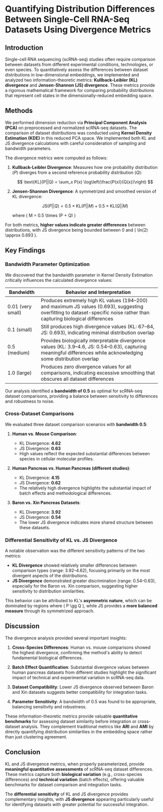 # Quantifying Distribution Differences Between Single-Cell RNA-Seq Datasets Using Divergence Metrics

## Introduction

Single-cell RNA sequencing (scRNA-seq) studies often require comparison between datasets from different experimental conditions, technologies, or even species. To quantitatively assess the differences between dataset distributions in low-dimensional embeddings, we implemented and analyzed two information-theoretic metrics: **Kullback-Leibler (KL) divergence** and **Jensen-Shannon (JS) divergence**. These metrics provide a rigorous mathematical framework for comparing probability distributions that represent cell states in the dimensionally-reduced embedding space.

## Methods

We performed dimension reduction via **Principal Component Analysis (PCA)** on preprocessed and normalized scRNA-seq datasets. The comparison of dataset distributions was conducted using **Kernel Density Estimation (KDE)** in this reduced PCA space. We implemented both KL and JS divergence calculations with careful consideration of sampling and bandwidth parameters.

The divergence metrics were computed as follows:

1. **Kullback-Leibler Divergence**: Measures how one probability distribution ($P$) diverges from a second reference probability distribution ($Q$):

   $$ \text{KL}(P||Q) = \sum_x P(x) \log\left(\frac{P(x)}{Q(x)}\right) $$

2. **Jensen-Shannon Divergence**: A symmetrized and smoothed version of KL divergence:

   $$ \text{JS}(P||Q) = 0.5 \times \text{KL}(P||M) + 0.5 \times \text{KL}(Q||M) $$

   where \( M = 0.5 \times (P + Q) \)

For both metrics, **higher values indicate greater differences** between distributions, with JS divergence being bounded between 0 and \( \ln(2) \approx 0.693 \).

## Key Findings

### Bandwidth Parameter Optimization

We discovered that the bandwidth parameter in Kernel Density Estimation critically influences the calculated divergence values:

| **Bandwidth** | **Behavior and Interpretation** |
|---------------|----------------------------------|
| 0.01 (very small) | Produces extremely high KL values (194–200) and maximum JS values (0.693), suggesting overfitting to dataset-specific noise rather than capturing biological differences |
| 0.1 (small) | Still produces high divergence values (KL: 67–84, JS: 0.693), indicating minimal distribution overlap |
| 0.5 (medium) | Provides biologically interpretable divergence values (KL: 3.9–4.6, JS: 0.54–0.63), capturing meaningful differences while acknowledging some distribution overlap |
| 1.0 (large) | Produces zero divergence values for all comparisons, indicating excessive smoothing that obscures all dataset differences |

Our analysis identified a **bandwidth of 0.5** as optimal for scRNA-seq dataset comparisons, providing a balance between sensitivity to differences and robustness to noise.

### Cross-Dataset Comparisons

We evaluated three dataset comparison scenarios with **bandwidth 0.5**:

1. **Human vs. Mouse Comparison**:
   - KL Divergence: **4.62**
   - JS Divergence: **0.63**
   - High values reflect the expected substantial differences between species in cellular molecular profiles.

2. **Human Pancreas vs. Human Pancreas (different studies)**:
   - KL Divergence: **4.15**
   - JS Divergence: **0.62**
   - The relatively high divergence highlights the substantial impact of batch effects and methodological differences.

3. **Baron vs. Xin Pancreas Datasets**:
   - KL Divergence: **3.92**
   - JS Divergence: **0.54**
   - The lower JS divergence indicates more shared structure between these datasets.

### Differential Sensitivity of KL vs. JS Divergence

A notable observation was the different sensitivity patterns of the two metrics:

- **KL Divergence** showed relatively smaller differences between comparison types (range: 3.92–4.62), focusing primarily on the most divergent aspects of the distributions.
- **JS Divergence** demonstrated greater discrimination (range: 0.54–0.63), especially for the Baron vs. Xin comparison, suggesting higher sensitivity to distribution similarities.

This behavior can be attributed to KL's **asymmetric nature**, which can be dominated by regions where \( P \gg Q \), while JS provides a **more balanced measure** through its symmetrized approach.

## Discussion

The divergence analysis provided several important insights:

1. **Cross-Species Differences**: Human vs. mouse comparisons showed the highest divergence, confirming the method's ability to detect fundamental biological differences.

2. **Batch Effect Quantification**: Substantial divergence values between human pancreas datasets from different studies highlight the significant impact of technical and experimental variation in scRNA-seq data.

3. **Dataset Compatibility**: Lower JS divergence observed between Baron and Xin datasets suggests better compatibility for integration tasks.

4. **Parameter Sensitivity**: A bandwidth of 0.5 was found to be appropriate, balancing sensitivity and robustness.

These information-theoretic metrics provide valuable **quantitative benchmarks** for assessing dataset similarity before integration or cross-dataset analysis. They complement traditional metrics like **ARI** and **AMI** by directly quantifying distribution similarities in the embedding space rather than just clustering agreement.

## Conclusion

KL and JS divergence metrics, when properly parameterized, provide **meaningful quantitative assessments** of scRNA-seq dataset differences. These metrics capture both **biological variation** (e.g., cross-species differences) and **technical variation** (batch effects), offering valuable benchmarks for dataset comparison and integration tasks.

The **differential sensitivity** of KL and JS divergence provides complementary insights, with **JS divergence** appearing particularly useful for identifying datasets with greater potential for successful integration.

